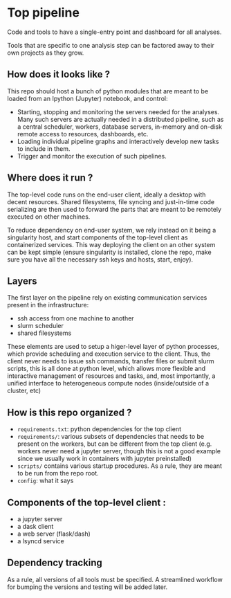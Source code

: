 Top pipeline
============

Code and tools to have a single-entry point and dashboard for all analyses.

Tools that are specific to one analysis step can be factored away to their own
projects as they grow.

How does it looks like ?
------------------------

This repo should host a bunch of python modules that are meant to be loaded from
an Ipython (Jupyter) notebook, and control:
 * Starting, stopping and monitoring the servers needed for the analyses. Many
   such servers are actually needed in a distributed pipeline, such as a central
   scheduler, workers, database servers, in-memory and on-disk remote access to
   resources, dashboards, etc.
 * Loading individual pipeline graphs and interactively develop new tasks to
   include in them.
 * Trigger and monitor the execution of such pipelines.

Where does it run ?
-------------------

The top-level code runs on the end-user client, ideally a desktop with decent
resources. Shared filesystems, file syncing and just-in-time code serializing
are then used to forward the parts that are meant to be remotely executed on
other machines.

To reduce dependency on end-user system, we rely instead on it being a
singularity host, and start components of the top-level client as
containerized services. This way deploying the client on an other system can be
kept simple (ensure singularity is installed, clone the repo, make sure you have
all the necessary ssh keys and hosts, start, enjoy).

Layers
------

The first layer on the pipeline rely on existing communication services present
in the infrastructure:
 * ssh access from one machine to another
 * slurm scheduler
 * shared filesystems

These elements are used to setup a higer-level layer of python processes, which
provide scheduling and execution service to the client. Thus, the client never
needs to issue ssh commands, transfer files or submit slurm scripts, this is
all done at python level, which allows more flexible and interactive management
of resources and tasks, and, most importantly, a unified interface to
heterogeneous compute nodes (inside/outside of a cluster, etc)

How is this repo organized ?
----------------------------

 * `requirements.txt`: python dependencies for the top client
 * `requirements/`: various subsets of dependencies that needs to be present
   	on the workers, but can be different from the top client (e.g. workers
   	never need a jupyter server, though this is not a good example since we
	usually work in containers with jupyter preinstalled)
 * `scripts/` contains various startup procedures. As a rule, they are meant to
   be run from the repo root.
 * `config`: what it says


Components of the top-level client :
------------------------------------

 * a jupyter server
 * a dask client
 * a web server (flask/dash)
 * a lsyncd service

Dependency tracking
-------------------

As a rule, all versions of all tools must be specified. A streamlined workflow
for bumping the versions and testing will be added later.
